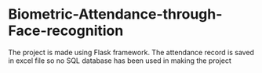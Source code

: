 # Biometric-Attendance-through-Face-recognition
The project is made using Flask framework. The attendance record is saved in excel file so no SQL database has been used in making the project
